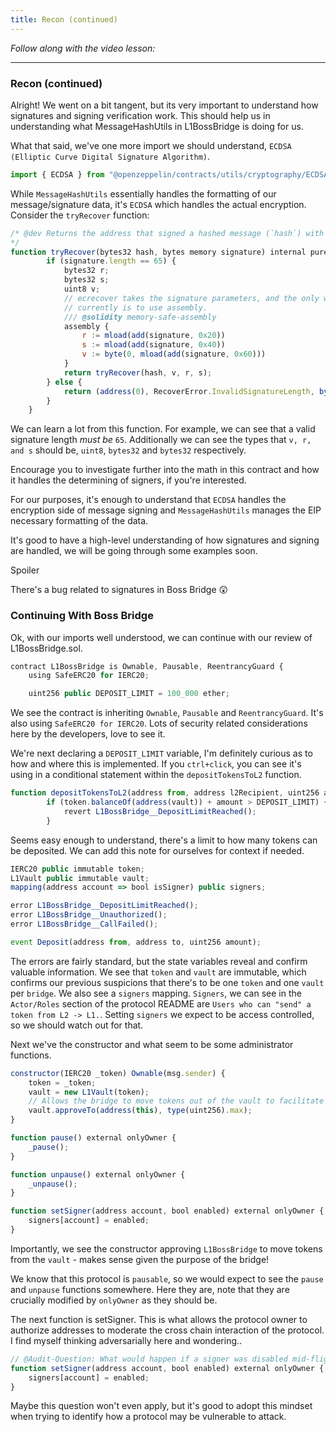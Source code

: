 ```yaml
---
title: Recon (continued)
---
```


_Follow along with the video lesson:_

---

### Recon (continued)

Alright! We went on a bit tangent, but its very important to understand how signatures and signing verification work. This should help us in understanding what MessageHashUtils in L1BossBridge is doing for us.

What that said, we've one more import we should understand, `ECDSA (Elliptic Curve Digital Signature Algorithm)`.

```js
import { ECDSA } from "@openzeppelin/contracts/utils/cryptography/ECDSA.sol";
```

While `MessageHashUtils` essentially handles the formatting of our message/signature data, it's `ECDSA` which handles the actual encryption. Consider the `tryRecover` function:

```js
/* @dev Returns the address that signed a hashed message (`hash`) with `signature` or an error.
*/
function tryRecover(bytes32 hash, bytes memory signature) internal pure returns (address, RecoverError, bytes32) {
        if (signature.length == 65) {
            bytes32 r;
            bytes32 s;
            uint8 v;
            // ecrecover takes the signature parameters, and the only way to get them
            // currently is to use assembly.
            /// @solidity memory-safe-assembly
            assembly {
                r := mload(add(signature, 0x20))
                s := mload(add(signature, 0x40))
                v := byte(0, mload(add(signature, 0x60)))
            }
            return tryRecover(hash, v, r, s);
        } else {
            return (address(0), RecoverError.InvalidSignatureLength, bytes32(signature.length));
        }
    }
```

We can learn a lot from this function. For example, we can see that a valid signature length _must be_ `65`. Additionally we can see the types that `v, r, and s` should be, `uint8`, `bytes32` and `bytes32` respectively.

Encourage you to investigate further into the math in this contract and how it handles the determining of signers, if you're interested.

For our purposes, it's enough to understand that `ECDSA` handles the encryption side of message signing and `MessageHashUtils` manages the EIP necessary formatting of the data.

It's good to have a high-level understanding of how signatures and signing are handled, we will be going through some examples soon.

<detail>
<summary>Spoiler</summary>

There's a bug related to signatures in Boss Bridge 😲

</details>

### Continuing With Boss Bridge

Ok, with our imports well understood, we can continue with our review of L1BossBridge.sol.

```js
contract L1BossBridge is Ownable, Pausable, ReentrancyGuard {
    using SafeERC20 for IERC20;

    uint256 public DEPOSIT_LIMIT = 100_000 ether;
```

We see the contract is inheriting `Ownable`, `Pausable` and `ReentrancyGuard`. It's also using `SafeERC20 for IERC20`. Lots of security related considerations here by the developers, love to see it.

We're next declaring a `DEPOSIT_LIMIT` variable, I'm definitely curious as to how and where this is implemented. If you `ctrl+click`, you can see it's using in a conditional statement within the `depositTokensToL2` function.

```js
function depositTokensToL2(address from, address l2Recipient, uint256 amount) external whenNotPaused {
        if (token.balanceOf(address(vault)) + amount > DEPOSIT_LIMIT) {
            revert L1BossBridge__DepositLimitReached();
        }
```

Seems easy enough to understand, there's a limit to how many tokens can be deposited. We can add this note for ourselves for context if needed.

```js
IERC20 public immutable token;
L1Vault public immutable vault;
mapping(address account => bool isSigner) public signers;

error L1BossBridge__DepositLimitReached();
error L1BossBridge__Unauthorized();
error L1BossBridge__CallFailed();

event Deposit(address from, address to, uint256 amount);
```

The errors are fairly standard, but the state variables reveal and confirm valuable information. We see that `token` and `vault` are immutable, which confirms our previous suspicions that there's to be one `token` and one `vault` per `bridge`. We also see a `signers` mapping. `Signers`, we can see in the `Actor/Roles` section of the protocol README are `Users who can "send" a token from L2 -> L1.`. Setting `signers` we expect to be access controlled, so we should watch out for that.

Next we've the constructor and what seem to be some administrator functions.

```js
constructor(IERC20 _token) Ownable(msg.sender) {
    token = _token;
    vault = new L1Vault(token);
    // Allows the bridge to move tokens out of the vault to facilitate withdrawals
    vault.approveTo(address(this), type(uint256).max);
}

function pause() external onlyOwner {
    _pause();
}

function unpause() external onlyOwner {
    _unpause();
}

function setSigner(address account, bool enabled) external onlyOwner {
    signers[account] = enabled;
}
```

Importantly, we see the constructor approving `L1BossBridge` to move tokens from the `vault` - makes sense given the purpose of the bridge!

We know that this protocol is `pausable`, so we would expect to see the `pause` and `unpause` functions somewhere. Here they are, note that they are crucially modified by `onlyOwner` as they should be.

The next function is setSigner. This is what allows the protocol owner to authorize addresses to moderate the cross chain interaction of the protocol. I find myself thinking adversarially here and wondering..

```js
// @Audit-Question: What would happen if a signer was disabled mid-flight?
function setSigner(address account, bool enabled) external onlyOwner {
    signers[account] = enabled;
}
```

Maybe this question won't even apply, but it's good to adopt this mindset when trying to identify how a protocol may be vulnerable to attack.
